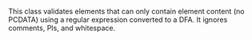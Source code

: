 This class validates elements that can only contain element content (no PCDATA) using a regular expression converted to a DFA. It ignores comments, PIs, and whitespace.
